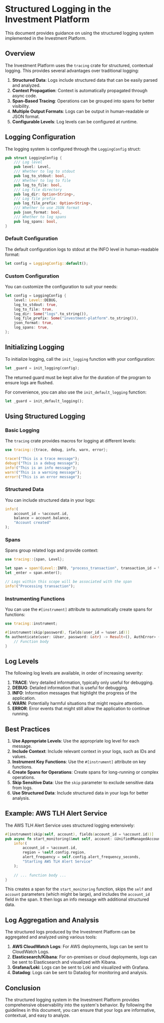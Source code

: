 # Structured Logging in the Investment Platform

This document provides guidance on using the structured logging system implemented in the Investment Platform.

## Overview

The Investment Platform uses the `tracing` crate for structured, contextual logging. This provides several advantages over traditional logging:

1. **Structured Data**: Logs include structured data that can be easily parsed and analyzed.
2. **Context Propagation**: Context is automatically propagated through async code.
3. **Span-Based Tracing**: Operations can be grouped into spans for better visibility.
4. **Multiple Output Formats**: Logs can be output in human-readable or JSON format.
5. **Configurable Levels**: Log levels can be configured at runtime.

## Logging Configuration

The logging system is configured through the `LoggingConfig` struct:

```rust
pub struct LoggingConfig {
    /// Log level
    pub level: Level,
    /// Whether to log to stdout
    pub log_to_stdout: bool,
    /// Whether to log to file
    pub log_to_file: bool,
    /// Log file directory
    pub log_dir: Option<String>,
    /// Log file prefix
    pub log_file_prefix: Option<String>,
    /// Whether to use JSON format
    pub json_format: bool,
    /// Whether to log spans
    pub log_spans: bool,
}
```

### Default Configuration

The default configuration logs to stdout at the INFO level in human-readable format:

```rust
let config = LoggingConfig::default();
```

### Custom Configuration

You can customize the configuration to suit your needs:

```rust
let config = LoggingConfig {
    level: Level::DEBUG,
    log_to_stdout: true,
    log_to_file: true,
    log_dir: Some("logs".to_string()),
    log_file_prefix: Some("investment-platform".to_string()),
    json_format: true,
    log_spans: true,
};
```

## Initializing Logging

To initialize logging, call the `init_logging` function with your configuration:

```rust
let _guard = init_logging(config);
```

The returned guard must be kept alive for the duration of the program to ensure logs are flushed.

For convenience, you can also use the `init_default_logging` function:

```rust
let _guard = init_default_logging();
```

## Using Structured Logging

### Basic Logging

The `tracing` crate provides macros for logging at different levels:

```rust
use tracing::{trace, debug, info, warn, error};

trace!("This is a trace message");
debug!("This is a debug message");
info!("This is an info message");
warn!("This is a warning message");
error!("This is an error message");
```

### Structured Data

You can include structured data in your logs:

```rust
info!(
    account_id = %account.id,
    balance = account.balance,
    "Account created"
);
```

### Spans

Spans group related logs and provide context:

```rust
use tracing::{span, Level};

let span = span!(Level::INFO, "process_transaction", transaction_id = %id);
let _enter = span.enter();

// Logs within this scope will be associated with the span
info!("Processing transaction");
```

### Instrumenting Functions

You can use the `#[instrument]` attribute to automatically create spans for functions:

```rust
use tracing::instrument;

#[instrument(skip(password), fields(user_id = %user.id))]
fn authenticate(user: &User, password: &str) -> Result<(), AuthError> {
    // Function body
}
```

## Log Levels

The following log levels are available, in order of increasing severity:

1. **TRACE**: Very detailed information, typically only useful for debugging.
2. **DEBUG**: Detailed information that is useful for debugging.
3. **INFO**: Information messages that highlight the progress of the application.
4. **WARN**: Potentially harmful situations that might require attention.
5. **ERROR**: Error events that might still allow the application to continue running.

## Best Practices

1. **Use Appropriate Levels**: Use the appropriate log level for each message.
2. **Include Context**: Include relevant context in your logs, such as IDs and values.
3. **Instrument Key Functions**: Use the `#[instrument]` attribute on key functions.
4. **Create Spans for Operations**: Create spans for long-running or complex operations.
5. **Skip Sensitive Data**: Use the `skip` parameter to exclude sensitive data from logs.
6. **Use Structured Data**: Include structured data in your logs for better analysis.

## Example: AWS TLH Alert Service

The AWS TLH Alert Service uses structured logging extensively:

```rust
#[instrument(skip(self, account), fields(account_id = %account.id))]
pub async fn start_monitoring(&mut self, account: &UnifiedManagedAccount) -> ApiResult<()> {
    info!(
        account_id = %account.id,
        region = %self.config.region,
        alert_frequency = self.config.alert_frequency_seconds,
        "Starting AWS TLH Alert Service"
    );
    
    // ... function body ...
}
```

This creates a span for the `start_monitoring` function, skips the `self` and `account` parameters (which might be large), and includes the `account_id` field in the span. It then logs an info message with additional structured data.

## Log Aggregation and Analysis

The structured logs produced by the Investment Platform can be aggregated and analyzed using various tools:

1. **AWS CloudWatch Logs**: For AWS deployments, logs can be sent to CloudWatch Logs.
2. **Elasticsearch/Kibana**: For on-premises or cloud deployments, logs can be sent to Elasticsearch and visualized with Kibana.
3. **Grafana/Loki**: Logs can be sent to Loki and visualized with Grafana.
4. **Datadog**: Logs can be sent to Datadog for monitoring and analysis.

## Conclusion

The structured logging system in the Investment Platform provides comprehensive observability into the system's behavior. By following the guidelines in this document, you can ensure that your logs are informative, contextual, and easy to analyze. 